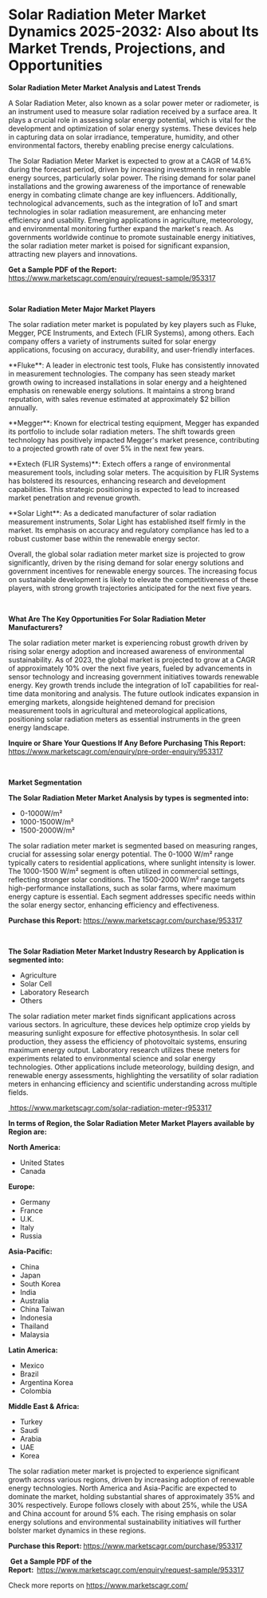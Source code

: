 <p><h1>Solar Radiation Meter Market Dynamics 2025-2032: Also about Its Market Trends, Projections, and Opportunities</h1></p><p><strong>Solar Radiation Meter Market Analysis and Latest Trends</strong></p>
<p><p>A Solar Radiation Meter, also known as a solar power meter or radiometer, is an instrument used to measure solar radiation received by a surface area. It plays a crucial role in assessing solar energy potential, which is vital for the development and optimization of solar energy systems. These devices help in capturing data on solar irradiance, temperature, humidity, and other environmental factors, thereby enabling precise energy calculations.</p><p>The Solar Radiation Meter Market is expected to grow at a CAGR of 14.6% during the forecast period, driven by increasing investments in renewable energy sources, particularly solar power. The rising demand for solar panel installations and the growing awareness of the importance of renewable energy in combating climate change are key influencers. Additionally, technological advancements, such as the integration of IoT and smart technologies in solar radiation measurement, are enhancing meter efficiency and usability. Emerging applications in agriculture, meteorology, and environmental monitoring further expand the market's reach. As governments worldwide continue to promote sustainable energy initiatives, the solar radiation meter market is poised for significant expansion, attracting new players and innovations.</p></p>
<p><strong>Get a Sample PDF of the Report:&nbsp;</strong> <a href="https://www.marketscagr.com/enquiry/request-sample/953317?utm_campaign=2326&utm_medium=2&utm_source=Github&utm_content=ia&utm_term=22022025&utm_id=solar-radiation-meter">https://www.marketscagr.com/enquiry/request-sample/953317</a></p>
<p>&nbsp;</p>
<p><strong>Solar Radiation Meter Major Market Players</strong></p>
<p><p>The solar radiation meter market is populated by key players such as Fluke, Megger, PCE Instruments, and Extech (FLIR Systems), among others. Each company offers a variety of instruments suited for solar energy applications, focusing on accuracy, durability, and user-friendly interfaces.</p><p>**Fluke**: A leader in electronic test tools, Fluke has consistently innovated in measurement technologies. The company has seen steady market growth owing to increased installations in solar energy and a heightened emphasis on renewable energy solutions. It maintains a strong brand reputation, with sales revenue estimated at approximately $2 billion annually.</p><p>**Megger**: Known for electrical testing equipment, Megger has expanded its portfolio to include solar radiation meters. The shift towards green technology has positively impacted Megger's market presence, contributing to a projected growth rate of over 5% in the next few years.</p><p>**Extech (FLIR Systems)**: Extech offers a range of environmental measurement tools, including solar meters. The acquisition by FLIR Systems has bolstered its resources, enhancing research and development capabilities. This strategic positioning is expected to lead to increased market penetration and revenue growth.</p><p>**Solar Light**: As a dedicated manufacturer of solar radiation measurement instruments, Solar Light has established itself firmly in the market. Its emphasis on accuracy and regulatory compliance has led to a robust customer base within the renewable energy sector.</p><p>Overall, the global solar radiation meter market size is projected to grow significantly, driven by the rising demand for solar energy solutions and government incentives for renewable energy sources. The increasing focus on sustainable development is likely to elevate the competitiveness of these players, with strong growth trajectories anticipated for the next five years.</p></p>
<p>&nbsp;</p>
<p><strong>What Are The Key Opportunities For Solar Radiation Meter Manufacturers?</strong></p>
<p><p>The solar radiation meter market is experiencing robust growth driven by rising solar energy adoption and increased awareness of environmental sustainability. As of 2023, the global market is projected to grow at a CAGR of approximately 10% over the next five years, fueled by advancements in sensor technology and increasing government initiatives towards renewable energy. Key growth trends include the integration of IoT capabilities for real-time data monitoring and analysis. The future outlook indicates expansion in emerging markets, alongside heightened demand for precision measurement tools in agricultural and meteorological applications, positioning solar radiation meters as essential instruments in the green energy landscape.</p></p>
<p><strong>Inquire or Share Your Questions If Any Before Purchasing This Report:</strong> <a href="https://www.marketscagr.com/enquiry/pre-order-enquiry/953317?utm_campaign=2326&utm_medium=2&utm_source=Github&utm_content=ia&utm_term=22022025&utm_id=solar-radiation-meter">https://www.marketscagr.com/enquiry/pre-order-enquiry/953317</a></p>
<p>&nbsp;</p>
<p><strong>Market Segmentation</strong></p>
<p><strong>The Solar Radiation Meter Market Analysis by types is segmented into:</strong></p>
<p><ul><li>0-1000W/m²</li><li>1000-1500W/m²</li><li>1500-2000W/m²</li></ul></p>
<p><p>The solar radiation meter market is segmented based on measuring ranges, crucial for assessing solar energy potential. The 0-1000 W/m² range typically caters to residential applications, where sunlight intensity is lower. The 1000-1500 W/m² segment is often utilized in commercial settings, reflecting stronger solar conditions. The 1500-2000 W/m² range targets high-performance installations, such as solar farms, where maximum energy capture is essential. Each segment addresses specific needs within the solar energy sector, enhancing efficiency and effectiveness.</p></p>
<p><strong>Purchase this Report:&nbsp;</strong><a href="https://www.marketscagr.com/purchase/953317?utm_campaign=2326&utm_medium=2&utm_source=Github&utm_content=ia&utm_term=22022025&utm_id=solar-radiation-meter">https://www.marketscagr.com/purchase/953317</a></p>
<p>&nbsp;</p>
<p><strong>The Solar Radiation Meter Market Industry Research by Application is segmented into:</strong></p>
<p><ul><li>Agriculture</li><li>Solar Cell</li><li>Laboratory Research</li><li>Others</li></ul></p>
<p><p>The solar radiation meter market finds significant applications across various sectors. In agriculture, these devices help optimize crop yields by measuring sunlight exposure for effective photosynthesis. In solar cell production, they assess the efficiency of photovoltaic systems, ensuring maximum energy output. Laboratory research utilizes these meters for experiments related to environmental science and solar energy technologies. Other applications include meteorology, building design, and renewable energy assessments, highlighting the versatility of solar radiation meters in enhancing efficiency and scientific understanding across multiple fields.</p></p>
<p><a href="https://www.marketscagr.com/solar-radiation-meter-r953317?utm_campaign=2326&utm_medium=2&utm_source=Github&utm_content=ia&utm_term=22022025&utm_id=solar-radiation-meter">&nbsp;https://www.marketscagr.com/solar-radiation-meter-r953317</a></p>
<p><strong>In terms of Region, the Solar Radiation Meter Market Players available by Region are:</strong></p>
<p>
    <p> <strong> North America: </strong>
        <ul>
            <li>United States</li>
            <li>Canada</li>
        </ul>
        </p> 
    <p> <strong> Europe: </strong>
        <ul>
            <li>Germany</li>
            <li>France</li>
            <li>U.K.</li>
            <li>Italy</li>
            <li>Russia</li>
        </ul>
        </p> 
    <p> <strong> Asia-Pacific: </strong>
        <ul>
            <li>China</li>
            <li>Japan</li>
            <li>South Korea</li>
            <li>India</li>
            <li>Australia</li>
            <li>China Taiwan</li>
            <li>Indonesia</li>
            <li>Thailand</li>
            <li>Malaysia</li>
        </ul>
        </p> 
    <p> <strong> Latin America: </strong>
        <ul>
            <li>Mexico</li>
            <li>Brazil</li>
            <li>Argentina Korea</li>
            <li>Colombia</li>
        </ul>
        </p> 
    <p> <strong> Middle East & Africa: </strong>
        <ul>
            <li>Turkey</li>
            <li>Saudi</li>
            <li>Arabia</li>
            <li>UAE</li>
            <li>Korea</li>
        </ul>
    </p>
    </p>
<p><p>The solar radiation meter market is projected to experience significant growth across various regions, driven by increasing adoption of renewable energy technologies. North America and Asia-Pacific are expected to dominate the market, holding substantial shares of approximately 35% and 30% respectively. Europe follows closely with about 25%, while the USA and China account for around 5% each. The rising emphasis on solar energy solutions and environmental sustainability initiatives will further bolster market dynamics in these regions.</p></p>
<p><strong>Purchase this Report: </strong><a href="https://www.marketscagr.com/purchase/953317?utm_campaign=2326&utm_medium=2&utm_source=Github&utm_content=ia&utm_term=22022025&utm_id=solar-radiation-meter">https://www.marketscagr.com/purchase/953317</a></p>
<p>&nbsp;<strong>Get a Sample PDF of the Report:&nbsp;&nbsp;</strong><a href="https://www.marketscagr.com/enquiry/request-sample/953317?utm_campaign=2326&utm_medium=2&utm_source=Github&utm_content=ia&utm_term=22022025&utm_id=solar-radiation-meter">https://www.marketscagr.com/enquiry/request-sample/953317</a></p>
<p><strong></strong></p>
<p>Check more reports on <a href="https://www.marketscagr.com/?utm_campaign=2326&utm_medium=2&utm_source=Github&utm_content=ia&utm_term=22022025&utm_id=solar-radiation-meter">https://www.marketscagr.com/</a></p>